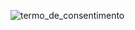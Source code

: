 ![termo_de_consentimento](https://user-images.githubusercontent.com/47457792/98850347-69175180-2433-11eb-9652-ef77b05235b6.png)